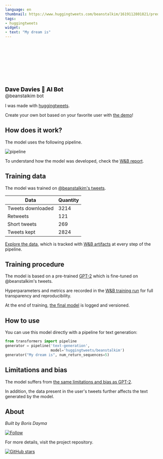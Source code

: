 ```yaml
---
language: en
thumbnail: https://www.huggingtweets.com/beanstalkim/1619112801821/predictions.png
tags:
- huggingtweets
widget:
- text: "My dream is"
---
```


<div>
<div style="width: 132px; height:132px; border-radius: 50%; background-size: cover; background-image: url('https://pbs.twimg.com/profile_images/1087417311361789958/Y1NvpnuX_400x400.jpg')">
</div>
<div style="margin-top: 8px; font-size: 19px; font-weight: 800">Dave Davies 🤖 AI Bot </div>
<div style="font-size: 15px">@beanstalkim bot</div>
</div>

I was made with [huggingtweets](https://github.com/borisdayma/huggingtweets).

Create your own bot based on your favorite user with [the demo](https://colab.research.google.com/github/borisdayma/huggingtweets/blob/master/huggingtweets-demo.ipynb)!

## How does it work?

The model uses the following pipeline.

![pipeline](https://github.com/borisdayma/huggingtweets/blob/master/img/pipeline.png?raw=true)

To understand how the model was developed, check the [W&B report](https://wandb.ai/wandb/huggingtweets/reports/HuggingTweets-Train-a-Model-to-Generate-Tweets--VmlldzoxMTY5MjI).

## Training data

The model was trained on [@beanstalkim's tweets](https://twitter.com/beanstalkim).

| Data | Quantity |
| --- | --- |
| Tweets downloaded | 3214 |
| Retweets | 121 |
| Short tweets | 269 |
| Tweets kept | 2824 |

[Explore the data](https://wandb.ai/wandb/huggingtweets/runs/62fffrcn/artifacts), which is tracked with [W&B artifacts](https://docs.wandb.com/artifacts) at every step of the pipeline.

## Training procedure

The model is based on a pre-trained [GPT-2](https://huggingface.co/gpt2) which is fine-tuned on @beanstalkim's tweets.

Hyperparameters and metrics are recorded in the [W&B training run](https://wandb.ai/wandb/huggingtweets/runs/3ulhjijc) for full transparency and reproducibility.

At the end of training, [the final model](https://wandb.ai/wandb/huggingtweets/runs/3ulhjijc/artifacts) is logged and versioned.

## How to use

You can use this model directly with a pipeline for text generation:

```python
from transformers import pipeline
generator = pipeline('text-generation',
                     model='huggingtweets/beanstalkim')
generator("My dream is", num_return_sequences=5)
```

## Limitations and bias

The model suffers from [the same limitations and bias as GPT-2](https://huggingface.co/gpt2#limitations-and-bias).

In addition, the data present in the user's tweets further affects the text generated by the model.

## About

*Built by Boris Dayma*

[![Follow](https://img.shields.io/twitter/follow/borisdayma?style=social)](https://twitter.com/intent/follow?screen_name=borisdayma)

For more details, visit the project repository.

[![GitHub stars](https://img.shields.io/github/stars/borisdayma/huggingtweets?style=social)](https://github.com/borisdayma/huggingtweets)
